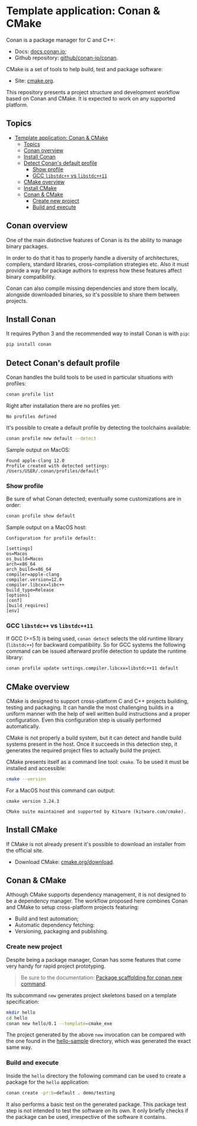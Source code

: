 # Template application: Conan & CMake

Conan is a package manager for C and C++:

- Docs: [docs.conan.io][conanDocs];
- Github repository: [github/conan-io/conan][conanGithub].

CMake is a set of tools to help build, test and package software:

- Site: [cmake.org][cmakeSite].

[conanDocs]: https://docs.conan.io/en/latest/
[conanGithub]: https://github.com/conan-io/conan
[cmakeSite]: https://cmake.org/

This repository presents a project structure and development workflow based on Conan and CMake. It is expected to work on any supported platform.

## Topics

- [Template application: Conan \& CMake](#template-application-conan--cmake)
  - [Topics](#topics)
  - [Conan overview](#conan-overview)
  - [Install Conan](#install-conan)
  - [Detect Conan's default profile](#detect-conans-default-profile)
    - [Show profile](#show-profile)
    - [GCC `libstdc++` vs `libstdc++11`](#gcc-libstdc-vs-libstdc11)
  - [CMake overview](#cmake-overview)
  - [Install CMake](#install-cmake)
  - [Conan \& CMake](#conan--cmake)
    - [Create new project](#create-new-project)
    - [Build and execute](#build-and-execute)

## Conan overview

One of the main distinctive features of Conan is its the ability to manage binary packages.

In order to do that it has to properly handle a diversity of architectures, compilers, standard libraries, cross-compilation strategies etc. Also it must provide a way for package authors to express how these features affect binary compatibility.

Conan can also compile missing dependencies and store them locally, alongside downloaded binaries, so it's possible to share them between projects.

## Install Conan

It requires Python 3 and the recommended way to install Conan is with `pip`:

```bash
pip install conan
```

## Detect Conan's default profile

Conan handles the build tools to be used in particular situations with profiles:

```bash
conan profile list
```

Right after installation there are no profiles yet:

```output
No profiles defined
````

It's possible to create a default profile by detecting the toolchains available:

```bash
conan profile new default --detect
```

Sample output on MacOS:

```output
Found apple-clang 12.0
Profile created with detected settings: /Users/USER/.conan/profiles/default```
```

### Show profile

Be sure of what Conan detected; eventually some customizations are in order:

```bash
conan profile show default
```

Sample output on a MacOS host:

```output
Configuration for profile default:

[settings]
os=Macos
os_build=Macos
arch=x86_64
arch_build=x86_64
compiler=apple-clang
compiler.version=12.0
compiler.libcxx=libc++
build_type=Release
[options]
[conf]
[build_requires]
[env]
```

### GCC `libstdc++` vs `libstdc++11`

If GCC (>=5.1) is being used, `conan detect` selects the old runtime library (`libstdc++`) for backward compatibility. So for GCC systems the following command can be issued afterward profile detection to update the runtime library:

```bash
conan profile update settings.compiler.libcxx=libstdc++11 default
```

## CMake overview

CMake is designed to support cross-platform C and C++ projects building, testing and packaging. It can handle the most challenging builds in a uniform manner with the help of well written build instructions and a proper configuration. Even this configuration step is usually performed automatically.

CMake is not properly a build system, but it can detect and handle build systems present in the host. Once it succeeds in this detection step, it generates the required project files to actually build the project.

CMake presents itself as a command line tool: `cmake`. To be used it must be installed and accessible:

```bash
cmake --version
```

For a MacOS host this command can output:

```output
cmake version 3.24.3

CMake suite maintained and supported by Kitware (kitware.com/cmake).
```

## Install CMake

If CMake is not already present it's possible to download an installer from the official site.

- Download CMake: [cmake.org/download][cmakeDownload].

[cmakeDownload]: https://cmake.org/download/

## Conan & CMake

Although CMake supports dependency management, it is not designed to be a dependency manager. The workflow proposed here combines Conan and CMake to setup cross-platform projects featuring:

- Build and test automation;
- Automatic dependency fetching:
- Versioning, packaging and publishing.

### Create new project

Despite being a package manager, Conan has some features that come very handy for rapid project prototyping.

> Be sure to the documentation: [Package scaffolding for conan new command][conanNewDocs].

Its subcommand `new` generates project skeletons based on a template specification:

```bash
mkdir hello
cd hello
conan new hello/0.1 --template=cmake_exe
```

The project generated by the above `new` invocation can be compared with the one found in the [hello-sample](./hello-sample) directory, which was generated the exact same way.

[conanNewDocs]: https://docs.conan.io/en/1.53/extending/template_system/command_new.html

### Build and execute

Inside the `hello` directory the following command can be used to create a package for the `hello` application:

```bash
conan create -pr:b=default . demo/testing
```

It also performs a basic test on the generated package. This package test step is not intended to test the software on its own. It only briefly checks if the package can be used, irrespective of the software it contains.
